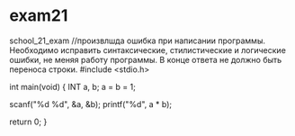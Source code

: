 # exam21
school_21_exam
//произвлшда ошибка при написании программы. Необходимо исправить синтаксические, стилистические и логические ошибки, не меняя работу программы. В конце ответа не должно быть переноса строки.
#include <stdio.h>

int main(void)
{
  INT a, b;
  a = b = 1;

  scanf("%d %d", &a, &b);
  printf("%d", a * b);

  return 0;
  }
